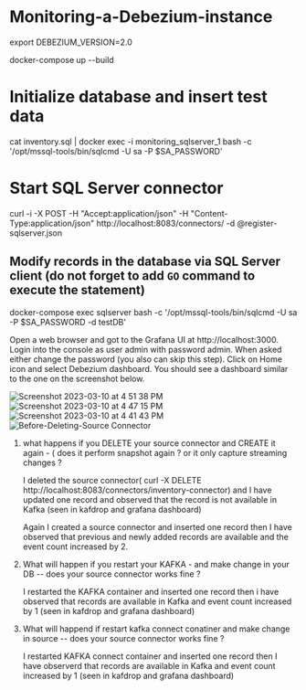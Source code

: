 # Monitoring-a-Debezium-instance

export DEBEZIUM_VERSION=2.0


docker-compose up --build

# Initialize database and insert test data
cat inventory.sql | docker exec -i monitoring_sqlserver_1 bash -c '/opt/mssql-tools/bin/sqlcmd -U sa -P $SA_PASSWORD'

# Start SQL Server connector
curl -i -X POST -H "Accept:application/json" -H  "Content-Type:application/json" http://localhost:8083/connectors/ -d @register-sqlserver.json

## Modify records in the database via SQL Server client (do not forget to add `GO` command to execute the statement)
docker-compose exec sqlserver bash -c '/opt/mssql-tools/bin/sqlcmd -U sa -P $SA_PASSWORD -d testDB'



Open a web browser and got to the Grafana UI at http://localhost:3000. Login into the console as user admin with password admin. When asked either change the password (you also can skip this step). Click on Home icon and select Debezium dashboard. You should see a dashboard similar to the one on the screenshot below.


![Screenshot 2023-03-10 at 4 51 38 PM](https://user-images.githubusercontent.com/42512407/224322168-1a8db3df-b709-4a8f-99a6-3e8e201a1ee3.jpg)
![Screenshot 2023-03-10 at 4 47 15 PM](https://user-images.githubusercontent.com/42512407/224322178-edae9dd3-e86d-4ad1-951a-bf5e76c5b81a.jpg)
![Screenshot 2023-03-10 at 4 41 43 PM](https://user-images.githubusercontent.com/42512407/224322183-b2a90b50-ce91-4bd2-b98e-4ba30b9dc7ca.jpg)
![Before-Deleting-Source Connector ](https://user-images.githubusercontent.com/42512407/224322186-bfe50ff3-8ebf-4f81-8aa2-db5d9a06e8cf.jpg)




1. what happens if you DELETE your source connector and CREATE it again - ( does it perform snapshot again ? or it only capture streaming changes ?


   I deleted the source connector( curl -X DELETE http://localhost:8083/connectors/inventory-connector) and I have updated one record and observed that the    record is not available in Kafka (seen in kafdrop and grafana dashboard)

   Again I created a source connector and inserted one record then I have observed that previous and newly added records are available and the event count    increased by 2.




2. What will happen if you restart your KAFKA - and make change in your DB -- does your source connector works fine ?

   I restarted the KAFKA container and inserted one record then i have observed that records are available in Kafka and event count increased by 1 (seen in    kafdrop and grafana dashboard)



3. What will happend if restart kafka connect conatiner  and make change in source -- does your source connector works fine ?

   I restarted KAFKA connect container and inserted one record then I have observerd that records are available in Kafka and event count increased by 1        (seen in kafdrop and grafana dashboard)
